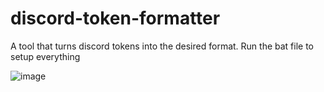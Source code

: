 # discord-token-formatter

A tool that turns discord tokens into the desired format.
Run the bat file to setup everything

![image](https://github.com/Corteizlx3/discord-token-formatter/assets/156547103/82297cc1-430a-47ff-827d-c53c966fb81a)

